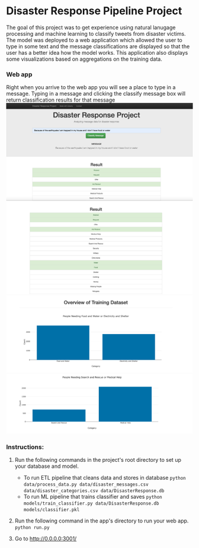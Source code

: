 # Disaster Response Pipeline Project
The goal of this project was to get experience using natural lanugage processing and machine learning to classify tweets from disaster victims. The model was deployed to a web application which allowed the user to type in some text and the message classifications are displayed so that the user has a better idea how the model works. This application also displays some visualizations based on aggregations on the training data. 

### Web app 
Right when you arrive to the web app you will see a place to type in a message. Typing in a message and clicking the classify message box will return classification results for that message
![webapp1](webapp1.png)
![webapp2](webapp2.png)
![webapp3](webapp3.png)
![webapp4](webapp4.png)


### Instructions:
1. Run the following commands in the project's root directory to set up your database and model.

    - To run ETL pipeline that cleans data and stores in database
        `python data/process_data.py data/disaster_messages.csv data/disaster_categories.csv data/DisasterResponse.db`
    - To run ML pipeline that trains classifier and saves
        `python models/train_classifier.py data/DisasterResponse.db models/classifier.pkl`

2. Run the following command in the app's directory to run your web app.
    `python run.py`

3. Go to http://0.0.0.0:3001/
